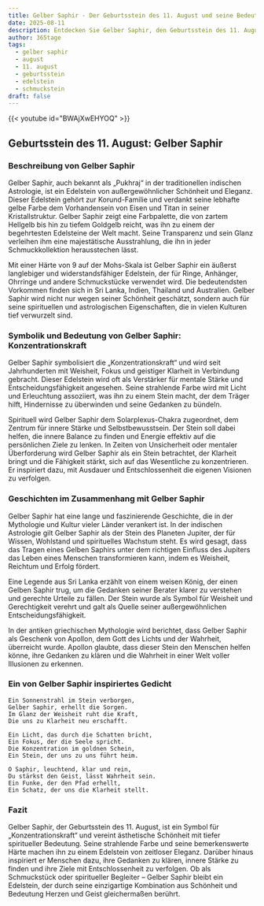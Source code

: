 ```yaml
---
title: Gelber Saphir - Der Geburtsstein des 11. August und seine Bedeutung
date: 2025-08-11
description: Entdecken Sie Gelber Saphir, den Geburtsstein des 11. August, der Konzentrationskraft symbolisiert. Seine Symbolik und Geschichte werden Sie inspirieren.
author: 365tage
tags:
  - gelber saphir
  - august
  - 11. august
  - geburtsstein
  - edelstein
  - schmuckstein
draft: false
---
```


{{< youtube id="BWAjXwEHYOQ" >}}

## Geburtsstein des 11. August: Gelber Saphir

### Beschreibung von Gelber Saphir

Gelber Saphir, auch bekannt als „Pukhraj“ in der traditionellen indischen Astrologie, ist ein Edelstein von außergewöhnlicher Schönheit und Eleganz. Dieser Edelstein gehört zur Korund-Familie und verdankt seine lebhafte gelbe Farbe dem Vorhandensein von Eisen und Titan in seiner Kristallstruktur. Gelber Saphir zeigt eine Farbpalette, die von zartem Hellgelb bis hin zu tiefem Goldgelb reicht, was ihn zu einem der begehrtesten Edelsteine der Welt macht. Seine Transparenz und sein Glanz verleihen ihm eine majestätische Ausstrahlung, die ihn in jeder Schmuckkollektion herausstechen lässt.

Mit einer Härte von 9 auf der Mohs-Skala ist Gelber Saphir ein äußerst langlebiger und widerstandsfähiger Edelstein, der für Ringe, Anhänger, Ohrringe und andere Schmuckstücke verwendet wird. Die bedeutendsten Vorkommen finden sich in Sri Lanka, Indien, Thailand und Australien. Gelber Saphir wird nicht nur wegen seiner Schönheit geschätzt, sondern auch für seine spirituellen und astrologischen Eigenschaften, die in vielen Kulturen tief verwurzelt sind.

### Symbolik und Bedeutung von Gelber Saphir: Konzentrationskraft

Gelber Saphir symbolisiert die „Konzentrationskraft“ und wird seit Jahrhunderten mit Weisheit, Fokus und geistiger Klarheit in Verbindung gebracht. Dieser Edelstein wird oft als Verstärker für mentale Stärke und Entscheidungsfähigkeit angesehen. Seine strahlende Farbe wird mit Licht und Erleuchtung assoziiert, was ihn zu einem Stein macht, der dem Träger hilft, Hindernisse zu überwinden und seine Gedanken zu bündeln.

Spirituell wird Gelber Saphir dem Solarplexus-Chakra zugeordnet, dem Zentrum für innere Stärke und Selbstbewusstsein. Der Stein soll dabei helfen, die innere Balance zu finden und Energie effektiv auf die persönlichen Ziele zu lenken. In Zeiten von Unsicherheit oder mentaler Überforderung wird Gelber Saphir als ein Stein betrachtet, der Klarheit bringt und die Fähigkeit stärkt, sich auf das Wesentliche zu konzentrieren. Er inspiriert dazu, mit Ausdauer und Entschlossenheit die eigenen Visionen zu verfolgen.

### Geschichten im Zusammenhang mit Gelber Saphir

Gelber Saphir hat eine lange und faszinierende Geschichte, die in der Mythologie und Kultur vieler Länder verankert ist. In der indischen Astrologie gilt Gelber Saphir als der Stein des Planeten Jupiter, der für Wissen, Wohlstand und spirituelles Wachstum steht. Es wird gesagt, dass das Tragen eines Gelben Saphirs unter dem richtigen Einfluss des Jupiters das Leben eines Menschen transformieren kann, indem es Weisheit, Reichtum und Erfolg fördert.

Eine Legende aus Sri Lanka erzählt von einem weisen König, der einen Gelben Saphir trug, um die Gedanken seiner Berater klarer zu verstehen und gerechte Urteile zu fällen. Der Stein wurde als Symbol für Weisheit und Gerechtigkeit verehrt und galt als Quelle seiner außergewöhnlichen Entscheidungsfähigkeit.

In der antiken griechischen Mythologie wird berichtet, dass Gelber Saphir als Geschenk von Apollon, dem Gott des Lichts und der Wahrheit, überreicht wurde. Apollon glaubte, dass dieser Stein den Menschen helfen könne, ihre Gedanken zu klären und die Wahrheit in einer Welt voller Illusionen zu erkennen.

### Ein von Gelber Saphir inspiriertes Gedicht

```
Ein Sonnenstrahl im Stein verborgen,  
Gelber Saphir, erhellt die Sorgen.  
Im Glanz der Weisheit ruht die Kraft,  
Die uns zu Klarheit neu erschafft.  

Ein Licht, das durch die Schatten bricht,  
Ein Fokus, der die Seele spricht.  
Die Konzentration im goldnen Schein,  
Ein Stein, der uns zu uns führt heim.  

O Saphir, leuchtend, klar und rein,  
Du stärkst den Geist, lässt Wahrheit sein.  
Ein Funke, der den Pfad erhellt,  
Ein Schatz, der uns die Klarheit stellt.  
```

### Fazit

Gelber Saphir, der Geburtsstein des 11. August, ist ein Symbol für „Konzentrationskraft“ und vereint ästhetische Schönheit mit tiefer spiritueller Bedeutung. Seine strahlende Farbe und seine bemerkenswerte Härte machen ihn zu einem Edelstein von zeitloser Eleganz. Darüber hinaus inspiriert er Menschen dazu, ihre Gedanken zu klären, innere Stärke zu finden und ihre Ziele mit Entschlossenheit zu verfolgen. Ob als Schmuckstück oder spiritueller Begleiter – Gelber Saphir bleibt ein Edelstein, der durch seine einzigartige Kombination aus Schönheit und Bedeutung Herzen und Geist gleichermaßen berührt.